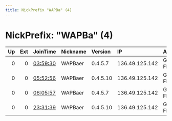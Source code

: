 ```yaml
---
title: NickPrefix "WAPBa" (4)
---
```


# NickPrefix: "WAPBa" (4)

|   Up |   Ext | JoinTime                                                                                              | Nickname   | Version   | IP             | AS           | CC   |   ORp |   Dirp | OS    | Contact   |   eFamMembers |
|-----:|------:|:------------------------------------------------------------------------------------------------------|:-----------|:----------|:---------------|:-------------|:-----|------:|-------:|:------|:----------|--------------:|
|    0 |     0 | [03:59:30](https://nusenu.github.io/OrNetStats/w/relay/90B7AA0D983D849A981C691DD68BBC559870C0AD.html) | WAPBaer    | 0.4.5.7   | 136.49.125.142 | GOOGLE-FIBER | us   |  9001 |   9030 | Linux | None      |             1 |
|    0 |     0 | [05:52:56](https://nusenu.github.io/OrNetStats/w/relay/BFB2FBA3537568894D319C2E788FAC881EFA70F3.html) | WAPBaer    | 0.4.5.10  | 136.49.125.142 | GOOGLE-FIBER | us   |  9001 |   9030 | Linux | None      |             1 |
|    0 |     0 | [06:05:57](https://nusenu.github.io/OrNetStats/w/relay/44742B0E0AE7D6288D43913EBD45A7116A9BEB62.html) | WAPBaer    | 0.4.5.7   | 136.49.125.142 | GOOGLE-FIBER | us   |  9001 |   9030 | Linux | None      |             1 |
|    0 |     0 | [23:31:39](https://nusenu.github.io/OrNetStats/w/relay/CCA9082298C70758685C5CC2530953387B92F352.html) | WAPBaer    | 0.4.5.10  | 136.49.125.142 | GOOGLE-FIBER | us   |  9001 |   9030 | Linux | None      |             1 |
